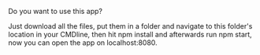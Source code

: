 Do you want to use this app?

Just download all the files, put them in a folder and navigate to this folder's location in your CMDline, then hit npm install and afterwards run npm start, now you can open the app on localhost:8080.
